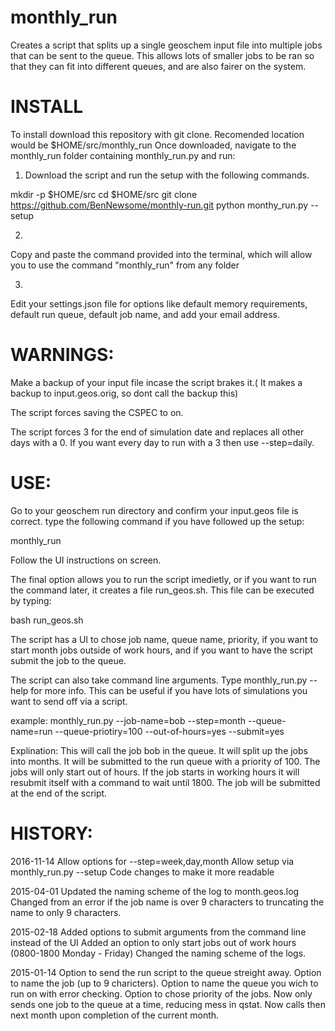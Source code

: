 monthly_run
===========

Creates a script that splits up a single geoschem input file into multiple jobs that can be sent to the queue.
This allows lots of smaller jobs to be ran so that they can fit into different queues, and are also fairer on the system.


INSTALL
==================================================

To install download this repository with git clone. Recomended location would be $HOME/src/monthly_run
Once downloaded, navigate to the monthly_run folder containing monthly_run.py and run:

1) Download the script and run the setup with the following commands.

mkdir -p $HOME/src
cd $HOME/src
git clone https://github.com/BenNewsome/monthly-run.git
python monthy_run.py --setup

2)
Copy and paste the command provided into the terminal, which will allow you to use the command "monthly_run" from any folder

3)
Edit your settings.json file for options like default memory requirements, default run queue, default job name, and add your email address.


WARNINGS:
==================================================

Make a backup of your input file incase the script brakes it.( It makes a backup to input.geos.orig, so dont call the backup this)

The script forces saving the CSPEC to on.

The script forces 3 for the end of simulation date and replaces all other days with a 0. If you want every day to run with a 3 then use --step=daily.


USE:
==================================================

Go to your geoschem run directory and confirm your input.geos file is correct.
type the following command if you have followed up the setup:

monthly_run

Follow the UI instructions on screen.

The final option allows you to run the script imedietly, or if you want to run the command later, it creates a file run_geos.sh. This file can be executed by typing:

bash run_geos.sh

The script has a UI to chose job name, queue name, priority, if you want to start month jobs outside of work hours, and if you want to have the script submit the job to the queue.

The script can also take command line arguments. Type monthly_run.py --help for more info.
This can be useful if you have lots of simulations you want to send off via a script.

example:
monthly_run.py --job-name=bob --step=month --queue-name=run --queue-priotiry=100 --out-of-hours=yes --submit=yes

Explination:
This will call the job bob in the queue. It will split up the jobs into months. It will be submitted to the run queue with a priority of 100. The jobs will only start out of hours. If the job starts in working hours it will resubmit itself with a command to wait until 1800. The job will be submitted at the end of the script.



HISTORY:
==================================================

2016-11-14
Allow options for --step=week,day,month
Allow setup via monthly_run.py --setup
Code changes to make it more readable


2015-04-01
Updated the naming scheme of the log to month.geos.log
Changed from an error if the job name is over 9 characters to truncating the name to only 9 characters.

2015-02-18
Added options to submit arguments from the command line instead of the UI
Added an option to only start jobs out of work hours (0800-1800 Monday - Friday)
Changed the naming scheme of the logs.

2015-01-14
Option to send the run script to the queue streight away.
Option to name the job (up to 9 charicters).
Option to name the queue you wich to run on with error checking.
Option to chose priority of the jobs.
Now only sends one job to the queue at a time, reducing mess in qstat. Now calls then next month upon completion of the current month.





